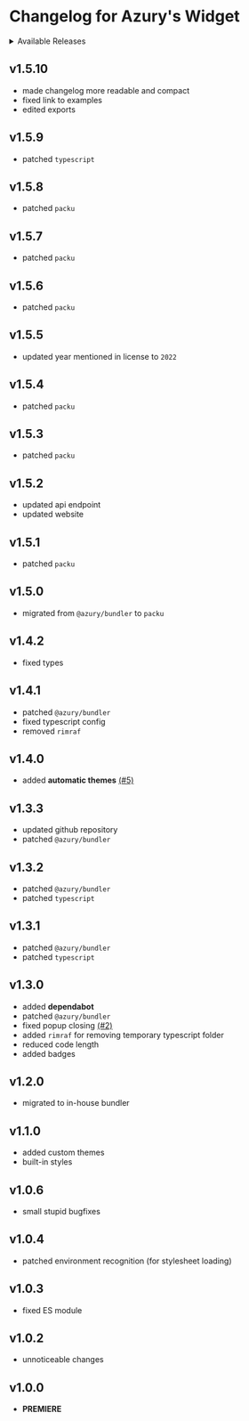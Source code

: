 # Changelog for Azury's Widget

<details>
  <summary>Available Releases</summary>
  <br>
  <ul>
    <li><a href="#v1510">v1.5.10</a></li>
    <li><a href="#v159">v1.5.9</a></li>
    <li><a href="#v158">v1.5.8</a></li>
    <li><a href="#v157">v1.5.7</a></li>
    <li><a href="#v156">v1.5.6</a></li>
    <li><a href="#v155">v1.5.5</a></li>
    <li><a href="#v154">v1.5.4</a></li>
    <li><a href="#v153">v1.5.3</a></li>
    <li><a href="#v152">v1.5.2</a></li>
    <li><a href="#v151">v1.5.1</a></li>
    <li><a href="#v150">v1.5.0</a></li>
    <li><a href="#v142">v1.4.2</a></li>
    <li><a href="#v141">v1.4.1</a></li>
    <li><a href="#v140">v1.4.0</a></li>
    <li><a href="#v133">v1.3.3</a></li>
    <li><a href="#v132">v1.3.2</a></li>
    <li><a href="#v131">v1.3.1</a></li>
    <li><a href="#v130">v1.3.0</a></li>
    <li><a href="#v120">v1.2.0</a></li>
    <li><a href="#v110">v1.1.0</a></li>
    <li><a href="#v106">v1.0.6</a></li>
    <li><a href="#v104">v1.0.4</a></li>
    <li><a href="#v103">v1.0.3</a></li>
    <li><a href="#v102">v1.0.2</a></li>
    <li><a href="#v100">v1.0.0</a></li>
  </ul>
</details>

## v1.5.10

- made changelog more readable and compact
- fixed link to examples
- edited exports

## v1.5.9

- patched `typescript`

## v1.5.8

- patched `packu`

## v1.5.7

- patched `packu`

## v1.5.6

- patched `packu`

## v1.5.5

- updated year mentioned in license to `2022` 

## v1.5.4

- patched `packu`

## v1.5.3

- patched `packu`

## v1.5.2

- updated api endpoint
- updated website

## v1.5.1

- patched `packu`

## v1.5.0

- migrated from `@azury/bundler` to `packu`

## v1.4.2

- fixed types

## v1.4.1

- patched `@azury/bundler`
- fixed typescript config
- removed `rimraf`

## v1.4.0

- added **automatic themes** [(#5)](https://github.com/azurydev/widget/issues/5)

## v1.3.3

- updated github repository
- patched `@azury/bundler`

## v1.3.2

- patched `@azury/bundler`
- patched `typescript`

## v1.3.1

- patched `@azury/bundler`
- patched `typescript`

## v1.3.0

- added **dependabot**
- patched `@azury/bundler`
- fixed popup closing [(#2)](https://github.com/azurydev/widget/issues/2)
- added `rimraf` for removing temporary typescript folder
- reduced code length
- added badges

## v1.2.0

- migrated to in-house bundler

## v1.1.0

- added custom themes
- built-in styles

## v1.0.6

- small stupid bugfixes

## v1.0.4

- patched environment recognition (for stylesheet loading)

## v1.0.3

- fixed ES module

## v1.0.2

- unnoticeable changes

## v1.0.0

- **PREMIERE**
